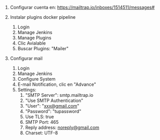 1. Configurar cuenta en:
    https://mailtrap.io/inboxes/1514511/messages#
    
1. Instalar plugins docker pipeline
    1. Login
    1. Manage Jenkins
    1. Manage Plugins
    1. Clic Avialable
    1. Buscar Plugins: "Mailer"

1. Configurar mail
    1. Login
    1. Manage Jenkins
    1. Configure System
    1. E-mail Notification, clic en "Advance"
    1. Settings:
        1. "SMTP Server": smtp.mailtrap.io
        1. "Use SMTP Authentication"
        1. "User": "xxx@gmail.com"
        1. "Password": "tupassword"
        1. Use TLS: true
        1. SMTP Port: 465
        1. Reply address: noreply@gmail.com
        1. Charset: UTF-8